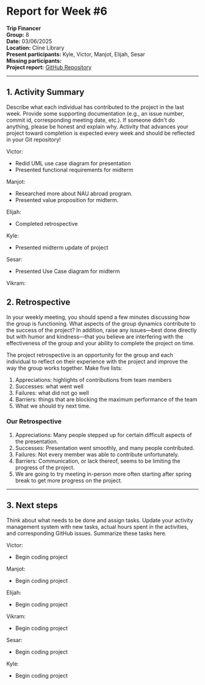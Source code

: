 # Report for Week #6

**Trip Financer**  
**Group:** 8  
**Date:** 03/06/2025  
**Location:** Cline Library  
**Present participants:**   Kyle, Victor, Manjot, Elijah, Sesar      
**Missing participants:**   
**Project report:** [GitHub Repository](https://github.com/sesartrumpet/cs386-pennypilot.git)  

---

## 1. Activity Summary
Describe what each individual has contributed to the project in the last week.  Provide some supporting documentation (e.g., an issue number, commit id, corresponding meeting date, etc.).  If someone didn't do anything, please be honest and explain why. Activity that advances your project toward completion is expected every week and should be reflected in your Git repository!

Victor:  
- Redid UML use case diagram for presentation
- Presented functional requirements for midterm


Manjot:    
- Researched more about NAU abroad program.
- Presented value proposition for midterm.


Elijah:  
- Completed retrospective

Kyle:  
- Presented midterm update of project

Sesar:  
- Presented Use Case diagram for midterm

Vikram:  

## 2. Retrospective
In your weekly meeting, you should spend a few minutes discussing how the group is functioning. What aspects of the group dynamics contribute to the success of the project? In addition, raise any issues—best done directly but with humor and kindness—that you believe are interfering with the effectiveness of the group and your ability to complete the project on time.

The project retrospective is an opportunity for the group and each individual to reflect on their experience with the project and improve the way the group works together. Make five lists:

1. Appreciations: highlights of contributions from team members
2. Successes: what went well
3. Failures: what did not go well
4. Barriers: things that are blocking the maximum performance of the team
5. What we should try next time.

### Our Retrospective
1. Appreciations: Many people stepped up for certain difficult aspects of the presentation.
2. Successes: Presentation went smoothly, and many people contributed.
3. Failures: Not every member was able to contribute unfortunately.
4. Barriers: Communication, or lack thereof, seems to be limiting the progress of the project.
5. We are going to try meeting in-person more often starting after spring break to get more progress on the project.
---

## 3. Next steps
Think about what needs to be done and assign tasks. Update your activity management system with new tasks, actual hours spent in the activities, and corresponding GitHub issues.  Summarize these tasks here.

Victor:  
- Begin coding project

Manjot:   
- Begin coding project

Elijah:  
- Begin coding project

Vikram:  
- Begin coding project

Sesar:  
- Begin coding project

Kyle:  
- Begin coding project
